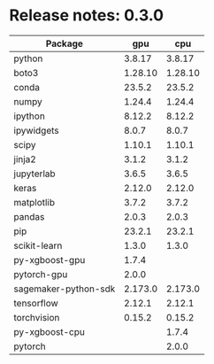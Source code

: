# Release notes: 0.3.0

Package | gpu| cpu
---|---|---
python|3.8.17|3.8.17
boto3|1.28.10|1.28.10
conda|23.5.2|23.5.2
numpy|1.24.4|1.24.4
ipython|8.12.2|8.12.2
ipywidgets|8.0.7|8.0.7
scipy|1.10.1|1.10.1
jinja2|3.1.2|3.1.2
jupyterlab|3.6.5|3.6.5
keras|2.12.0|2.12.0
matplotlib|3.7.2|3.7.2
pandas|2.0.3|2.0.3
pip|23.2.1|23.2.1
scikit-learn|1.3.0|1.3.0
py-xgboost-gpu|1.7.4| 
pytorch-gpu|2.0.0| 
sagemaker-python-sdk|2.173.0|2.173.0
tensorflow|2.12.1|2.12.1
torchvision|0.15.2|0.15.2
py-xgboost-cpu| |1.7.4
pytorch| |2.0.0
